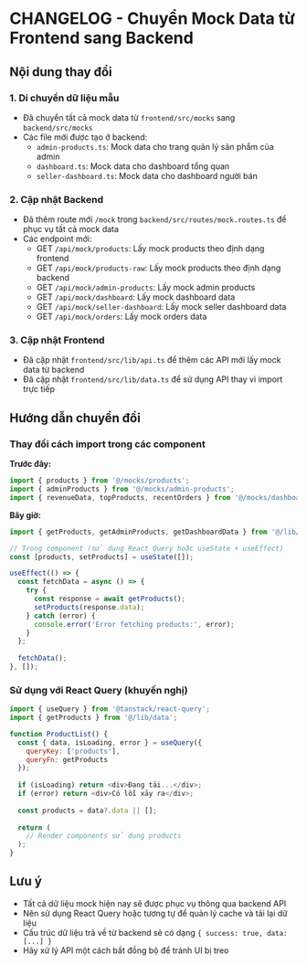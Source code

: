 # CHANGELOG - Chuyển Mock Data từ Frontend sang Backend

## Nội dung thay đổi

### 1. Di chuyển dữ liệu mẫu
- Đã chuyển tất cả mock data từ `frontend/src/mocks` sang `backend/src/mocks`
- Các file mới được tạo ở backend:
  - `admin-products.ts`: Mock data cho trang quản lý sản phẩm của admin
  - `dashboard.ts`: Mock data cho dashboard tổng quan 
  - `seller-dashboard.ts`: Mock data cho dashboard người bán

### 2. Cập nhật Backend
- Đã thêm route mới `/mock` trong `backend/src/routes/mock.routes.ts` để phục vụ tất cả mock data
- Các endpoint mới:
  - GET `/api/mock/products`: Lấy mock products theo định dạng frontend
  - GET `/api/mock/products-raw`: Lấy mock products theo định dạng backend
  - GET `/api/mock/admin-products`: Lấy mock admin products
  - GET `/api/mock/dashboard`: Lấy mock dashboard data
  - GET `/api/mock/seller-dashboard`: Lấy mock seller dashboard data
  - GET `/api/mock/orders`: Lấy mock orders data

### 3. Cập nhật Frontend
- Đã cập nhật `frontend/src/lib/api.ts` để thêm các API mới lấy mock data từ backend
- Đã cập nhật `frontend/src/lib/data.ts` để sử dụng API thay vì import trực tiếp

## Hướng dẫn chuyển đổi

### Thay đổi cách import trong các component
**Trước đây:**
```javascript
import { products } from '@/mocks/products';
import { adminProducts } from '@/mocks/admin-products';
import { revenueData, topProducts, recentOrders } from '@/mocks/dashboard';
```

**Bây giờ:**
```javascript
import { getProducts, getAdminProducts, getDashboardData } from '@/lib/data';

// Trong component (sử dụng React Query hoặc useState + useEffect)
const [products, setProducts] = useState([]);

useEffect(() => {
  const fetchData = async () => {
    try {
      const response = await getProducts();
      setProducts(response.data);
    } catch (error) {
      console.error('Error fetching products:', error);
    }
  };
  
  fetchData();
}, []);
```

### Sử dụng với React Query (khuyến nghị)
```javascript
import { useQuery } from '@tanstack/react-query';
import { getProducts } from '@/lib/data';

function ProductList() {
  const { data, isLoading, error } = useQuery({
    queryKey: ['products'],
    queryFn: getProducts
  });
  
  if (isLoading) return <div>Đang tải...</div>;
  if (error) return <div>Có lỗi xảy ra</div>;
  
  const products = data?.data || [];
  
  return (
    // Render components sử dụng products
  );
}
```

## Lưu ý
- Tất cả dữ liệu mock hiện nay sẽ được phục vụ thông qua backend API
- Nên sử dụng React Query hoặc tương tự để quản lý cache và tải lại dữ liệu
- Cấu trúc dữ liệu trả về từ backend sẽ có dạng `{ success: true, data: [...] }`
- Hãy xử lý API một cách bất đồng bộ để tránh UI bị treo 